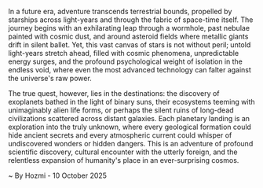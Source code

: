 
In a future era, adventure transcends terrestrial bounds, propelled by starships across light-years and through the fabric of space-time itself. The journey begins with an exhilarating leap through a wormhole, past nebulae painted with cosmic dust, and around asteroid fields where metallic giants drift in silent ballet. Yet, this vast canvas of stars is not without peril; untold light-years stretch ahead, filled with cosmic phenomena, unpredictable energy surges, and the profound psychological weight of isolation in the endless void, where even the most advanced technology can falter against the universe's raw power.

The true quest, however, lies in the destinations: the discovery of exoplanets bathed in the light of binary suns, their ecosystems teeming with unimaginably alien life forms, or perhaps the silent ruins of long-dead civilizations scattered across distant galaxies. Each planetary landing is an exploration into the truly unknown, where every geological formation could hide ancient secrets and every atmospheric current could whisper of undiscovered wonders or hidden dangers. This is an adventure of profound scientific discovery, cultural encounter with the utterly foreign, and the relentless expansion of humanity's place in an ever-surprising cosmos.

~ By Hozmi - 10 October 2025
